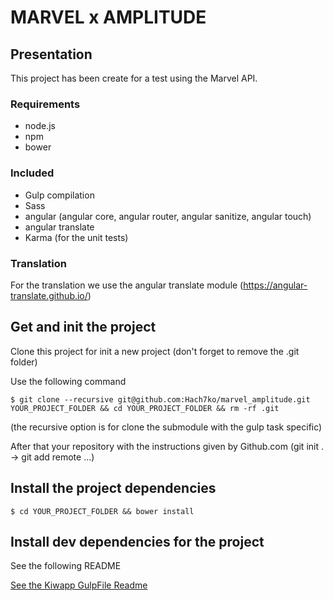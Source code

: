 # MARVEL x AMPLITUDE

## Presentation

This project has been create for a test using the Marvel API.

### Requirements

- node.js
- npm
- bower

### Included

- Gulp compilation
- Sass 
- angular (angular core, angular router, angular sanitize, angular touch)
- angular translate
- Karma (for the unit tests)

### Translation

For the translation we use the angular translate module (https://angular-translate.github.io/)

## Get and init the project

Clone this project for init a new project (don't forget to remove the .git folder)

Use the following command
```shell
$ git clone --recursive git@github.com:Hach7ko/marvel_amplitude.git YOUR_PROJECT_FOLDER && cd YOUR_PROJECT_FOLDER && rm -rf .git
```
(the recursive option is for clone the submodule with the gulp task specific)

After that your repository with the instructions given by Github.com (git init . -> git add remote ...)

## Install the project dependencies

```shell
$ cd YOUR_PROJECT_FOLDER && bower install
```

## Install dev dependencies for the project

 See the following README
 
 <a href="https://github.com/procheo/Kiwapp_GulpFile/blob/master/README.md">See the Kiwapp GulpFile Readme</a>
